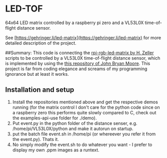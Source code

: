 # LED-TOF
64x64 LED matrix controlled by a raspberry pi zero and a VL53L0X time-of-flight distance sensor.

See [https://gehringer.li/led-matrix](https://gehringer.li/led-matrix) for more detailed description of the project. 

##Summary:
This code is connecting the [rpi-rgb-led-matrix by H. Zeller](https://github.com/hzeller/rpi-rgb-led-matrix) scripts to be controlled by a VL53L0X time-of-flight distance sensor, which is implemented by using the [this repository of John Bryan Moore](https://github.com/johnbryanmoore/VL53L0X_rasp_python).
This project is far from coding elegance and screams of my programming ignorance but at least it works.

## Installation and setup
1) Install the repositories mentioned above and get the respective demos running (for the matrix control I don't care for the python code since on a raspberry zero this performs quite slowly compared to C, check out the examples-api-use folder for ./demo).
2) Put event.py in the python folder of the distance senser, e.g. /home/pi/VL53L0X/python and make it autorun on startup.
3) put the batch file event.sh in /home/pi (or whereever you refer it from the event.py). Thats it.
4) No simply modify the event.sh to do whatever you want - I prefer to display my own .ppm images as a runtext.